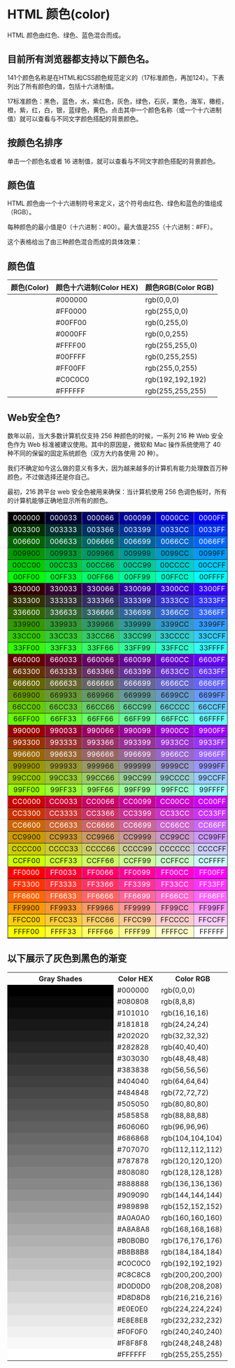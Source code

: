 # HTML 颜色(color)

HTML 颜色由红色、绿色、蓝色混合而成。

## 目前所有浏览器都支持以下颜色名。

141个颜色名称是在HTML和CSS颜色规范定义的（17标准颜色，再加124）。下表列出了所有颜色的值，包括十六进制值。

17标准颜色：黑色，蓝色，水，紫红色，灰色，绿色，石灰，栗色，海军，橄榄，橙，紫，红，白，银，蓝绿色，黄色。点击其中一个颜色名称（或一个十六进制值）就可以查看与不同文字颜色搭配的背景颜色。

## 按颜色名排序

单击一个颜色名或者 16 进制值，就可以查看与不同文字颜色搭配的背景颜色。

## 颜色值

HTML 颜色由一个十六进制符号来定义，这个符号由红色、绿色和蓝色的值组成（RGB）。

每种颜色的最小值是0（十六进制：#00）。最大值是255（十六进制：#FF）。

这个表格给出了由三种颜色混合而成的具体效果：

## 颜色值

| 颜色(Color) | 颜色十六进制(Color HEX) | 颜色RGB(Color RGB) |
| :---------- | :---------------------- | :----------------- |
|             | #000000                 | rgb(0,0,0)         |
|             | #FF0000                 | rgb(255,0,0)       |
|             | #00FF00                 | rgb(0,255,0)       |
|             | #0000FF                 | rgb(0,0,255)       |
|             | #FFFF00                 | rgb(255,255,0)     |
|             | #00FFFF                 | rgb(0,255,255)     |
|             | #FF00FF                 | rgb(255,0,255)     |
|             | #C0C0C0                 | rgb(192,192,192)   |
|             | #FFFFFF                 | rgb(255,255,255)   |

## Web安全色?

数年以前，当大多数计算机仅支持 256 种颜色的时候，一系列 216 种 Web 安全色作为 Web 标准被建议使用。其中的原因是，微软和 Mac 操作系统使用了 40 种不同的保留的固定系统颜色（双方大约各使用 20 种）。

我们不确定如今这么做的意义有多大，因为越来越多的计算机有能力处理数百万种颜色，不过做选择还是你自己。

最初，216 跨平台 web 安全色被用来确保：当计算机使用 256 色调色板时，所有的计算机能够正确地显示所有的颜色。

<table border="1" width="100%">
    <tbody><tr>
      <td align="center" style="color:#ffffff" bgcolor="#000000">000000</td>
      <td align="center" style="color:#ffffff" bgcolor="#000033">000033</td>
      <td align="center" style="color:#ffffff" bgcolor="#000066">000066</td>
      <td align="center" style="color:#ffffff" bgcolor="#000099">000099</td>
      <td align="center" style="color:#ffffff" bgcolor="#0000cc">0000CC</td>
      <td align="center" style="color:#ffffff" bgcolor="#0000ff">0000FF</td>
    </tr>
    <tr>
      <td align="center" style="color:#ffffff" bgcolor="#003300">003300</td>
      <td align="center" style="color:#ffffff" bgcolor="#003333">003333</td>
      <td align="center" style="color:#ffffff" bgcolor="#003366">003366</td>
      <td align="center" style="color:#ffffff" bgcolor="#003399">003399</td>
      <td align="center" style="color:#ffffff" bgcolor="#0033cc">0033CC</td>
      <td align="center" style="color:#ffffff" bgcolor="#0033ff">0033FF</td>
    </tr>
    <tr>
      <td align="center" style="color:#ffffff" bgcolor="#006600">006600</td>
      <td align="center" style="color:#ffffff" bgcolor="#006633">006633</td>
      <td align="center" style="color:#ffffff" bgcolor="#006666">006666</td>
      <td align="center" style="color:#ffffff" bgcolor="#006699">006699</td>
      <td align="center" style="color:#ffffff" bgcolor="#0066cc">0066CC</td>
      <td align="center" style="color:#ffffff" bgcolor="#0066ff">0066FF</td>
    </tr>
    <tr>
      <td align="center" bgcolor="#009900">009900</td>
      <td align="center" bgcolor="#009933">009933</td>
      <td align="center" bgcolor="#009966">009966</td>
      <td align="center" bgcolor="#009999">009999</td>
      <td align="center" bgcolor="#0099cc">0099CC</td>
      <td align="center" bgcolor="#0099ff">0099FF</td>
    </tr>
    <tr>
      <td align="center" bgcolor="#00cc00">00CC00</td>
      <td align="center" bgcolor="#00cc33">00CC33</td>
      <td align="center" bgcolor="#00cc66">00CC66</td>
      <td align="center" bgcolor="#00cc99">00CC99</td>
      <td align="center" bgcolor="#00cccc">00CCCC</td>
      <td align="center" bgcolor="#00ccff">00CCFF</td>
    </tr>
    <tr>
      <td align="center" bgcolor="#00ff00">00FF00</td>
      <td align="center" bgcolor="#00ff33">00FF33</td>
      <td align="center" bgcolor="#00ff66">00FF66</td>
      <td align="center" bgcolor="#00ff99">00FF99</td>
      <td align="center" bgcolor="#00ffcc">00FFCC</td>
      <td align="center" bgcolor="#00ffff">00FFFF</td>
    </tr>
    <tr>
      <td align="center" style="color:#ffffff" bgcolor="#330000">330000</td>
      <td align="center" style="color:#ffffff" bgcolor="#330033">330033</td>
      <td align="center" style="color:#ffffff" bgcolor="#330066">330066</td>
      <td align="center" style="color:#ffffff" bgcolor="#330099">330099</td>
      <td align="center" style="color:#ffffff" bgcolor="#3300cc">3300CC</td>
      <td align="center" style="color:#ffffff" bgcolor="#3300ff">3300FF</td>
    </tr>
    <tr>
      <td align="center" style="color:#ffffff" bgcolor="#333300">333300</td>
      <td align="center" style="color:#ffffff" bgcolor="#333333">333333</td>
      <td align="center" style="color:#ffffff" bgcolor="#333366">333366</td>
      <td align="center" style="color:#ffffff" bgcolor="#333399">333399</td>
      <td align="center" style="color:#ffffff" bgcolor="#3333cc">3333CC</td>
      <td align="center" style="color:#ffffff" bgcolor="#3333ff">3333FF</td>
    </tr>
    <tr>
      <td align="center" style="color:#ffffff" bgcolor="#336600">336600</td>
      <td align="center" style="color:#ffffff" bgcolor="#336633">336633</td>
      <td align="center" style="color:#ffffff" bgcolor="#336666">336666</td>
      <td align="center" style="color:#ffffff" bgcolor="#336699">336699</td>
      <td align="center" style="color:#ffffff" bgcolor="#3366cc">3366CC</td>
      <td align="center" style="color:#ffffff" bgcolor="#3366ff">3366FF</td>
    </tr>
    <tr>
      <td align="center" bgcolor="#339900">339900</td>
      <td align="center" bgcolor="#339933">339933</td>
      <td align="center" bgcolor="#339966">339966</td>
      <td align="center" bgcolor="#339999">339999</td>
      <td align="center" bgcolor="#3399cc">3399CC</td>
      <td align="center" bgcolor="#3399ff">3399FF</td>
    </tr>
    <tr>
      <td align="center" bgcolor="#33cc00">33CC00</td>
      <td align="center" bgcolor="#33cc33">33CC33</td>
      <td align="center" bgcolor="#33cc66">33CC66</td>
      <td align="center" bgcolor="#33cc99">33CC99</td>
      <td align="center" bgcolor="#33cccc">33CCCC</td>
      <td align="center" bgcolor="#33ccff">33CCFF</td>
    </tr>
    <tr>
      <td align="center" bgcolor="#33ff00">33FF00</td>
      <td align="center" bgcolor="#33ff33">33FF33</td>
      <td align="center" bgcolor="#33ff66">33FF66</td>
      <td align="center" bgcolor="#33ff99">33FF99</td>
      <td align="center" bgcolor="#33ffcc">33FFCC</td>
      <td align="center" bgcolor="#33ffff">33FFFF</td>
    </tr>
    <tr>
      <td align="center" style="color:#ffffff" bgcolor="#660000">660000</td>
      <td align="center" style="color:#ffffff" bgcolor="#660033">660033</td>
      <td align="center" style="color:#ffffff" bgcolor="#660066">660066</td>
      <td align="center" style="color:#ffffff" bgcolor="#660099">660099</td>
      <td align="center" style="color:#ffffff" bgcolor="#6600cc">6600CC</td>
      <td align="center" style="color:#ffffff" bgcolor="#6600ff">6600FF</td>
    </tr>
    <tr>
      <td align="center" style="color:#ffffff" bgcolor="#663300">663300</td>
      <td align="center" style="color:#ffffff" bgcolor="#663333">663333</td>
      <td align="center" style="color:#ffffff" bgcolor="#663366">663366</td>
      <td align="center" style="color:#ffffff" bgcolor="#663399">663399</td>
      <td align="center" style="color:#ffffff" bgcolor="#6633cc">6633CC</td>
      <td align="center" style="color:#ffffff" bgcolor="#6633ff">6633FF</td>
    </tr>
    <tr>
      <td align="center" style="color:#ffffff" bgcolor="#666600">666600</td>
      <td align="center" style="color:#ffffff" bgcolor="#666633">666633</td>
      <td align="center" style="color:#ffffff" bgcolor="#666666">666666</td>
      <td align="center" style="color:#ffffff" bgcolor="#666699">666699</td>
      <td align="center" style="color:#ffffff" bgcolor="#6666cc">6666CC</td>
      <td align="center" style="color:#ffffff" bgcolor="#6666ff">6666FF</td>
    </tr>
    <tr>
      <td align="center" bgcolor="#669900">669900</td>
      <td align="center" bgcolor="#669933">669933</td>
      <td align="center" bgcolor="#669966">669966</td>
      <td align="center" bgcolor="#669999">669999</td>
      <td align="center" bgcolor="#6699cc">6699CC</td>
      <td align="center" bgcolor="#6699ff">6699FF</td>
    </tr>
    <tr>
      <td align="center" bgcolor="#66cc00">66CC00</td>
      <td align="center" bgcolor="#66cc33">66CC33</td>
      <td align="center" bgcolor="#66cc66">66CC66</td>
      <td align="center" bgcolor="#66cc99">66CC99</td>
      <td align="center" bgcolor="#66cccc">66CCCC</td>
      <td align="center" bgcolor="#66ccff">66CCFF</td>
    </tr>
    <tr>
      <td align="center" bgcolor="#66ff00">66FF00</td>
      <td align="center" bgcolor="#66ff33">66FF33</td>
      <td align="center" bgcolor="#66ff66">66FF66</td>
      <td align="center" bgcolor="#66ff99">66FF99</td>
      <td align="center" bgcolor="#66ffcc">66FFCC</td>
      <td align="center" bgcolor="#66ffff">66FFFF</td>
    </tr>
    <tr>
      <td align="center" style="color:#ffffff" bgcolor="#990000">990000</td>
      <td align="center" style="color:#ffffff" bgcolor="#990033">990033</td>
      <td align="center" style="color:#ffffff" bgcolor="#990066">990066</td>
      <td align="center" style="color:#ffffff" bgcolor="#990099">990099</td>
      <td align="center" style="color:#ffffff" bgcolor="#9900cc">9900CC</td>
      <td align="center" style="color:#ffffff" bgcolor="#9900ff">9900FF</td>
    </tr>
    <tr>
      <td align="center" style="color:#ffffff" bgcolor="#993300">993300</td>
      <td align="center" style="color:#ffffff" bgcolor="#993333">993333</td>
      <td align="center" style="color:#ffffff" bgcolor="#993366">993366</td>
      <td align="center" style="color:#ffffff" bgcolor="#993399">993399</td>
      <td align="center" style="color:#ffffff" bgcolor="#9933cc">9933CC</td>
      <td align="center" style="color:#ffffff" bgcolor="#9933ff">9933FF</td>
    </tr>
    <tr>
      <td align="center" style="color:#ffffff" bgcolor="#996600">996600</td>
      <td align="center" style="color:#ffffff" bgcolor="#996633">996633</td>
      <td align="center" style="color:#ffffff" bgcolor="#996666">996666</td>
      <td align="center" style="color:#ffffff" bgcolor="#996699">996699</td>
      <td align="center" style="color:#ffffff" bgcolor="#9966cc">9966CC</td>
      <td align="center" style="color:#ffffff" bgcolor="#9966ff">9966FF</td>
    </tr>
    <tr>
      <td align="center" bgcolor="#999900">999900</td>
      <td align="center" bgcolor="#999933">999933</td>
      <td align="center" bgcolor="#999966">999966</td>
      <td align="center" bgcolor="#999999">999999</td>
      <td align="center" bgcolor="#9999cc">9999CC</td>
      <td align="center" bgcolor="#9999ff">9999FF</td>
    </tr>
    <tr>
      <td align="center" bgcolor="#99cc00">99CC00</td>
      <td align="center" bgcolor="#99cc33">99CC33</td>
      <td align="center" bgcolor="#99cc66">99CC66</td>
      <td align="center" bgcolor="#99cc99">99CC99</td>
      <td align="center" bgcolor="#99cccc">99CCCC</td>
      <td align="center" bgcolor="#99ccff">99CCFF</td>
    </tr>
    <tr>
      <td align="center" bgcolor="#99ff00">99FF00</td>
      <td align="center" bgcolor="#99ff33">99FF33</td>
      <td align="center" bgcolor="#99ff66">99FF66</td>
      <td align="center" bgcolor="#99ff99">99FF99</td>
      <td align="center" bgcolor="#99ffcc">99FFCC</td>
      <td align="center" bgcolor="#99ffff">99FFFF</td>
    </tr>
    <tr>
      <td align="center" style="color:#ffffff" bgcolor="#cc0000">CC0000</td>
      <td align="center" style="color:#ffffff" bgcolor="#cc0033">CC0033</td>
      <td align="center" style="color:#ffffff" bgcolor="#cc0066">CC0066</td>
      <td align="center" style="color:#ffffff" bgcolor="#cc0099">CC0099</td>
      <td align="center" style="color:#ffffff" bgcolor="#cc00cc">CC00CC</td>
      <td align="center" style="color:#ffffff" bgcolor="#cc00ff">CC00FF</td>
    </tr>
    <tr>
      <td align="center" style="color:#ffffff" bgcolor="#cc3300">CC3300</td>
      <td align="center" style="color:#ffffff" bgcolor="#cc3333">CC3333</td>
      <td align="center" style="color:#ffffff" bgcolor="#cc3366">CC3366</td>
      <td align="center" style="color:#ffffff" bgcolor="#cc3399">CC3399</td>
      <td align="center" style="color:#ffffff" bgcolor="#cc33cc">CC33CC</td>
      <td align="center" style="color:#ffffff" bgcolor="#cc33ff">CC33FF</td>
    </tr>
    <tr>
      <td align="center" style="color:#ffffff" bgcolor="#cc6600">CC6600</td>
      <td align="center" style="color:#ffffff" bgcolor="#cc6633">CC6633</td>
      <td align="center" style="color:#ffffff" bgcolor="#cc6666">CC6666</td>
      <td align="center" style="color:#ffffff" bgcolor="#cc6699">CC6699</td>
      <td align="center" style="color:#ffffff" bgcolor="#cc66cc">CC66CC</td>
      <td align="center" style="color:#ffffff" bgcolor="#cc66ff">CC66FF</td>
    </tr>
    <tr>
      <td align="center" bgcolor="#cc9900">CC9900</td>
      <td align="center" bgcolor="#cc9933">CC9933</td>
      <td align="center" bgcolor="#cc9966">CC9966</td>
      <td align="center" bgcolor="#cc9999">CC9999</td>
      <td align="center" bgcolor="#cc99cc">CC99CC</td>
      <td align="center" bgcolor="#cc99ff">CC99FF</td>
    </tr>
    <tr>
      <td align="center" bgcolor="#cccc00">CCCC00</td>
      <td align="center" bgcolor="#cccc33">CCCC33</td>
      <td align="center" bgcolor="#cccc66">CCCC66</td>
      <td align="center" bgcolor="#cccc99">CCCC99</td>
      <td align="center" bgcolor="#cccccc">CCCCCC</td>
      <td align="center" bgcolor="#ccccff">CCCCFF</td>
    </tr>
    <tr>
      <td align="center" bgcolor="#ccff00">CCFF00</td>
      <td align="center" bgcolor="#ccff33">CCFF33</td>
      <td align="center" bgcolor="#ccff66">CCFF66</td>
      <td align="center" bgcolor="#ccff99">CCFF99</td>
      <td align="center" bgcolor="#ccffcc">CCFFCC</td>
      <td align="center" bgcolor="#ccffff">CCFFFF</td>
    </tr>
    <tr>
      <td align="center" style="color:#ffffff" bgcolor="#ff0000">FF0000</td>
      <td align="center" style="color:#ffffff" bgcolor="#ff0033">FF0033</td>
      <td align="center" style="color:#ffffff" bgcolor="#ff0066">FF0066</td>
      <td align="center" style="color:#ffffff" bgcolor="#ff0099">FF0099</td>
      <td align="center" style="color:#ffffff" bgcolor="#ff00cc">FF00CC</td>
      <td align="center" style="color:#ffffff" bgcolor="#ff00ff">FF00FF</td>
    </tr>
    <tr>
      <td align="center" style="color:#ffffff" bgcolor="#ff3300">FF3300</td>
      <td align="center" style="color:#ffffff" bgcolor="#ff3333">FF3333</td>
      <td align="center" style="color:#ffffff" bgcolor="#ff3366">FF3366</td>
      <td align="center" style="color:#ffffff" bgcolor="#ff3399">FF3399</td>
      <td align="center" style="color:#ffffff" bgcolor="#ff33cc">FF33CC</td>
      <td align="center" style="color:#ffffff" bgcolor="#ff33ff">FF33FF</td>
    </tr>
    <tr>
      <td align="center" style="color:#ffffff" bgcolor="#ff6600">FF6600</td>
      <td align="center" style="color:#ffffff" bgcolor="#ff6633">FF6633</td>
      <td align="center" style="color:#ffffff" bgcolor="#ff6666">FF6666</td>
      <td align="center" style="color:#ffffff" bgcolor="#ff6699">FF6699</td>
      <td align="center" style="color:#ffffff" bgcolor="#ff66cc">FF66CC</td>
      <td align="center" style="color:#ffffff" bgcolor="#ff66ff">FF66FF</td>
    </tr>
    <tr>
      <td align="center" bgcolor="#ff9900">FF9900</td>
      <td align="center" bgcolor="#ff9933">FF9933</td>
      <td align="center" bgcolor="#ff9966">FF9966</td>
      <td align="center" bgcolor="#ff9999">FF9999</td>
      <td align="center" bgcolor="#ff99cc">FF99CC</td>
      <td align="center" bgcolor="#ff99ff">FF99FF</td>
    </tr>
    <tr>
      <td align="center" bgcolor="#ffcc00">FFCC00</td>
      <td align="center" bgcolor="#ffcc33">FFCC33</td>
      <td align="center" bgcolor="#ffcc66">FFCC66</td>
      <td align="center" bgcolor="#ffcc99">FFCC99</td>
      <td align="center" bgcolor="#ffcccc">FFCCCC</td>
      <td align="center" bgcolor="#ffccff">FFCCFF</td>
    </tr>
    <tr>
      <td align="center" bgcolor="#ffff00">FFFF00</td>
      <td align="center" bgcolor="#ffff33">FFFF33</td>
      <td align="center" bgcolor="#ffff66">FFFF66</td>
      <td align="center" bgcolor="#ffff99">FFFF99</td>
      <td align="center" bgcolor="#ffffcc">FFFFCC</td>
      <td align="center" bgcolor="#ffffff">FFFFFF</td>
    </tr>
</tbody></table>


## 以下展示了灰色到黑色的渐变

<table class="reference notranslate">
<tbody><tr>
<th width="50%">Gray Shades</th>
<th width="20%">Color HEX</th>
<th width="30%">Color RGB</th>
</tr>
<tr>
<td width="50%" bgcolor="#000000">&nbsp;</td>
<td width="20%">#000000&nbsp;</td>
<td width="30%">rgb(0,0,0)&nbsp;</td>
</tr>
<tr>
<td width="50%" bgcolor="#080808">&nbsp;</td>
<td width="20%">#080808&nbsp;</td>
<td width="30%">rgb(8,8,8)&nbsp;</td>
</tr>
<tr>
<td width="50%" bgcolor="#101010">&nbsp;</td>
<td width="20%">#101010&nbsp;</td>
<td width="30%">rgb(16,16,16)&nbsp;</td>
</tr>
<tr>
<td width="50%" bgcolor="#181818">&nbsp;</td>
<td width="20%">#181818&nbsp;</td>
<td width="30%">rgb(24,24,24)&nbsp;</td>
</tr>
<tr>
<td width="50%" bgcolor="#202020">&nbsp;</td>
<td width="20%">#202020&nbsp;</td>
<td width="30%">rgb(32,32,32)&nbsp;</td>
</tr>
<tr>
<td width="50%" bgcolor="#282828">&nbsp;</td>
<td width="20%">#282828&nbsp;</td>
<td width="30%">rgb(40,40,40)&nbsp;</td>
</tr>
<tr>
<td width="50%" bgcolor="#303030">&nbsp;</td>
<td width="20%">#303030&nbsp;</td>
<td width="30%">rgb(48,48,48)&nbsp;</td>
</tr>
<tr>
<td width="50%" bgcolor="#383838">&nbsp;</td>
<td width="20%">#383838&nbsp;</td>
<td width="30%">rgb(56,56,56)&nbsp;</td>
</tr>
<tr>
<td width="50%" bgcolor="#404040">&nbsp;</td>
<td width="20%">#404040&nbsp;</td>
<td width="30%">rgb(64,64,64)&nbsp;</td>
</tr>
<tr>
<td width="50%" bgcolor="#484848">&nbsp;</td>
<td width="20%">#484848&nbsp;</td>
<td width="30%">rgb(72,72,72)&nbsp;</td>
</tr>
<tr>
<td width="50%" bgcolor="#505050">&nbsp;</td>
<td width="20%">#505050&nbsp;</td>
<td width="30%">rgb(80,80,80)&nbsp;</td>
</tr>
<tr>
<td width="50%" bgcolor="#585858">&nbsp;</td>
<td width="20%">#585858&nbsp;</td>
<td width="30%">rgb(88,88,88)&nbsp;</td>
</tr>
<tr>
<td width="50%" bgcolor="#606060">&nbsp;</td>
<td width="20%">#606060&nbsp;</td>
<td width="30%">rgb(96,96,96)&nbsp;</td>
</tr>
<tr>
<td width="50%" bgcolor="#686868">&nbsp;</td>
<td width="20%">#686868&nbsp;</td>
<td width="30%">rgb(104,104,104)&nbsp;</td>
</tr>
<tr>
<td width="50%" bgcolor="#707070">&nbsp;</td>
<td width="20%">#707070&nbsp;</td>
<td width="30%">rgb(112,112,112)&nbsp;</td>
</tr>
<tr>
<td width="50%" bgcolor="#787878">&nbsp;</td>
<td width="20%">#787878&nbsp;</td>
<td width="30%">rgb(120,120,120)&nbsp;</td>
</tr>
<tr>
<td width="50%" bgcolor="#808080">&nbsp;</td>
<td width="20%">#808080&nbsp;</td>
<td width="30%">rgb(128,128,128)&nbsp;</td>
</tr>
<tr>
<td width="50%" bgcolor="#888888">&nbsp;</td>
<td width="20%">#888888&nbsp;</td>
<td width="30%">rgb(136,136,136)&nbsp;</td>
</tr>
<tr>
<td width="50%" bgcolor="#909090">&nbsp;</td>
<td width="20%">#909090&nbsp;</td>
<td width="30%">rgb(144,144,144)&nbsp;</td>
</tr>
<tr>
<td width="50%" bgcolor="#989898">&nbsp;</td>
<td width="20%">#989898&nbsp;</td>
<td width="30%">rgb(152,152,152)&nbsp;</td>
</tr>
<tr>
<td width="50%" bgcolor="#A0A0A0">&nbsp;</td>
<td width="20%">#A0A0A0&nbsp;</td>
<td width="30%">rgb(160,160,160)&nbsp;</td>
</tr>
<tr>
<td width="50%" bgcolor="#A8A8A8">&nbsp;</td>
<td width="20%">#A8A8A8&nbsp;</td>
<td width="30%">rgb(168,168,168)&nbsp;</td>
</tr>
<tr>
<td width="50%" bgcolor="#B0B0B0">&nbsp;</td>
<td width="20%">#B0B0B0&nbsp;</td>
<td width="30%">rgb(176,176,176)&nbsp;</td>
</tr>
<tr>
<td width="50%" bgcolor="#B8B8B8">&nbsp;</td>
<td width="20%">#B8B8B8&nbsp;</td>
<td width="30%">rgb(184,184,184)&nbsp;</td>
</tr>
<tr>
<td width="50%" bgcolor="#C0C0C0">&nbsp;</td>
<td width="20%">#C0C0C0&nbsp;</td>
<td width="30%">rgb(192,192,192)&nbsp;</td>
</tr>
<tr>
<td width="50%" bgcolor="#C8C8C8">&nbsp;</td>
<td width="20%">#C8C8C8&nbsp;</td>
<td width="30%">rgb(200,200,200)&nbsp;</td>
</tr>
<tr>
<td width="50%" bgcolor="#D0D0D0">&nbsp;</td>
<td width="20%">#D0D0D0&nbsp;</td>
<td width="30%">rgb(208,208,208)&nbsp;</td>
</tr>
<tr>
<td width="50%" bgcolor="#D8D8D8">&nbsp;</td>
<td width="20%">#D8D8D8&nbsp;</td>
<td width="30%">rgb(216,216,216)&nbsp;</td>
</tr>
<tr>
<td width="50%" bgcolor="#E0E0E0">&nbsp;</td>
<td width="20%">#E0E0E0&nbsp;</td>
<td width="30%">rgb(224,224,224)&nbsp;</td>
</tr>
<tr>
<td width="50%" bgcolor="#E8E8E8">&nbsp;</td>
<td width="20%">#E8E8E8&nbsp;</td>
<td width="30%">rgb(232,232,232)&nbsp;</td>
</tr>
<tr>
<td width="50%" bgcolor="#F0F0F0">&nbsp;</td>
<td width="20%">#F0F0F0&nbsp;</td>
<td width="30%">rgb(240,240,240)&nbsp;</td>
</tr>
<tr>
<td width="50%" bgcolor="#F8F8F8">&nbsp;</td>
<td width="20%">#F8F8F8&nbsp;</td>
<td width="30%">rgb(248,248,248)&nbsp;</td>
</tr>
<tr>
<td width="50%" bgcolor="#FFFFFF">&nbsp;</td>
<td width="20%">#FFFFFF&nbsp;</td>
<td width="30%">rgb(255,255,255)&nbsp;</td>
</tr>
</tbody></table>